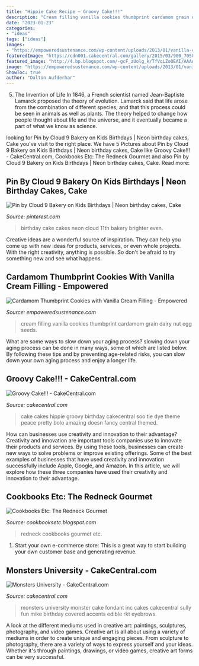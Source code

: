 ```yaml
---
title: "Hippie Cake Recipe ~ Groovy Cake!!!"
description: "Cream filling vanilla cookies thumbprint cardamom grain dairy nut egg seeds"
date: "2023-01-23"
categories:
- "ideas"
tags: ["ideas"]
images:
- "https://empoweredsustenance.com/wp-content/uploads/2013/01/vanilla-cream-filling.jpg"
featuredImage: "https://cdn001.cakecentral.com/gallery/2015/03/900_705052Jr2p_monsters-university.jpg"
featured_image: "http://4.bp.blogspot.com/-gcF_zUolg_k/TfVqLZoOEAI/AAAAAAAAAHM/p1oXk97Pbms/s1600/RedneckGourmetCookbook.jpg"
image: "https://empoweredsustenance.com/wp-content/uploads/2013/01/vanilla-cream-filling.jpg"
ShowToc: true
author: "Dalton Aufderhar"
---
```



5. The Invention of Life
In 1846, a French scientist named Jean-Baptiste Lamarck proposed the theory of evolution. Lamarck said that life arose from the combination of different species, and that this process could be seen in animals as well as plants. The theory helped to change how people thought about life and the universe, and it eventually became a part of what we know as science.

	

		
looking for Pin by Cloud 9 Bakery on Kids Birthdays | Neon birthday cakes, Cake you've visit to the right place. We have 5 Pictures about Pin by Cloud 9 Bakery on Kids Birthdays | Neon birthday cakes, Cake like Groovy Cake!!! - CakeCentral.com, Cookbooks Etc: The Redneck Gourmet and also Pin by Cloud 9 Bakery on Kids Birthdays | Neon birthday cakes, Cake. Read more:
		
    
## Pin By Cloud 9 Bakery On Kids Birthdays | Neon Birthday Cakes, Cake

<img loading=lazy src="https://i.pinimg.com/originals/92/21/85/92218515e5f773ccfcfc8ef35d39a043.jpg" onerror="this.onerror=null;this.src='https://tse3.mm.bing.net/th?id=OIP.-JJ2xtUVNzQyZPLQf1jLPwHaJ6&amp;pid=15.1';" alt="Pin by Cloud 9 Bakery on Kids Birthdays | Neon birthday cakes, Cake">

_Source: pinterest.com_

>birthday cake cakes neon cloud 11th bakery brighter even. 

	

Creative ideas are a wonderful source of inspiration. They can help you come up with new ideas for products, services, or even whole projects. With the right creativity, anything is possible. So don't be afraid to try something new and see what happens.

    
## Cardamom Thumbprint Cookies With Vanilla Cream Filling - Empowered

<img loading=lazy src="https://empoweredsustenance.com/wp-content/uploads/2013/01/vanilla-cream-filling.jpg" onerror="this.onerror=null;this.src='https://tse1.mm.bing.net/th?id=OIP.ootVaACC5GoLeXg3E2k_CgHaFj&amp;pid=15.1';" alt="Cardamom Thumbprint Cookies with Vanilla Cream Filling - Empowered">

_Source: empoweredsustenance.com_

>cream filling vanilla cookies thumbprint cardamom grain dairy nut egg seeds. 

	

What are some ways to slow down your aging process?
slowing down your aging process can be done in many ways, some of which are listed below. By following these tips and by preventing age-related risks, you can slow down your own aging process and enjoy a longer life.

    
## Groovy Cake!!! - CakeCentral.com

<img loading=lazy src="https://cdn001.cakecentral.com/gallery/2015/03/900_43331uWcG_groovy-cake.jpg" onerror="this.onerror=null;this.src='https://tse1.mm.bing.net/th?id=OIP.5uor4nrUCmapzRYqDdRQ8QHaJ3&amp;pid=15.1';" alt="Groovy Cake!!! - CakeCentral.com">

_Source: cakecentral.com_

>cake cakes hippie groovy birthday cakecentral soo tie dye theme peace pretty bolo amazing doesn fancy central themed. 

	

How can businesses use creativity and innovation to their advantage?
Creativity and innovation are important tools companies use to innovate their products and services. By using these tools, businesses can create new ways to solve problems or improve existing offerings. Some of the best examples of businesses that have used creativity and innovation successfully include Apple, Google, and Amazon. In this article, we will explore how these three companies have used their creativity and innovation to their advantage.

    
## Cookbooks Etc: The Redneck Gourmet

<img loading=lazy src="http://4.bp.blogspot.com/-gcF_zUolg_k/TfVqLZoOEAI/AAAAAAAAAHM/p1oXk97Pbms/s1600/RedneckGourmetCookbook.jpg" onerror="this.onerror=null;this.src='https://tse1.mm.bing.net/th?id=OIP.XcNzNxESle7DSi-2DsmXJQHaLm&amp;pid=15.1';" alt="Cookbooks Etc: The Redneck Gourmet">

_Source: cookbooksetc.blogspot.com_

>redneck cookbooks gourmet etc. 

	

1. Start your own e-commerce store: This is a great way to start building your own customer base and generating revenue.

    
## Monsters University - CakeCentral.com

<img loading=lazy src="https://cdn001.cakecentral.com/gallery/2015/03/900_705052Jr2p_monsters-university.jpg" onerror="this.onerror=null;this.src='https://tse3.mm.bing.net/th?id=OIP.MkYuIGWb3WW7r4SyZw8hKwHaJ4&amp;pid=15.1';" alt="Monsters University - CakeCentral.com">

_Source: cakecentral.com_

>monsters university monster cake fondant inc cakes cakecentral sully fun mike birthday covered accents edible rkt eyebrows. 

	

A look at the different mediums used in creative art: paintings, sculptures, photography, and video games.
Creative art is all about using a variety of mediums in order to create unique and engaging pieces. From sculpture to photography, there are a variety of ways to express yourself and your ideas. Whether it's through paintings, drawings, or video games, creative art forms can be very successful.

